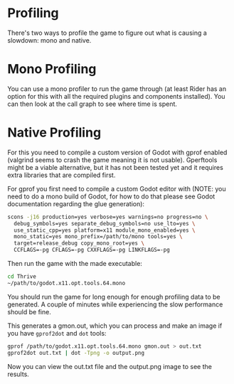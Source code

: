 Profiling
=========

There's two ways to profile the game to figure out what is causing
a slowdown: mono and native.

Mono Profiling
==============

You can use a mono profiler to run the game through (at least Rider
has an option for this with all the required plugins and components
installed). You can then look at the call graph to see where time is
spent.

Native Profiling
================

For this you need to compile a custom version of Godot with gprof
enabled (valgrind seems to crash the game meaning it is not
usable). Gperftools might be a viable alternative, but it has not been
tested yet and it requires extra libraries that are compiled first.

For gprof you first need to compile a custom Godot editor with (NOTE:
you need to do a mono build of Godot, for how to do that please see
Godot documentation regarding the glue generation):
```sh
scons -j16 production=yes verbose=yes warnings=no progress=no \
  debug_symbols=yes separate_debug_symbols=no use_lto=yes \
  use_static_cpp=yes platform=x11 module_mono_enabled=yes \
  mono_static=yes mono_prefix=/path/to/mono tools=yes \
  target=release_debug copy_mono_root=yes \
  CCFLAGS=-pg CFLAGS=-pg CXXFLAGS=-pg LINKFLAGS=-pg
```

Then run the game with the made executable:
```sh
cd Thrive
~/path/to/godot.x11.opt.tools.64.mono
```

You should run the game for long enough for enough profiling data to
be generated. A couple of minutes while experiencing the slow
performance should be fine.

This generates a gmon.out, which you can process and make an image if
you have `gprof2dot` and `dot` tools:
```sh
gprof /path/to/godot.x11.opt.tools.64.mono gmon.out > out.txt
gprof2dot out.txt | dot -Tpng -o output.png
```

Now you can view the out.txt file and the output.png image to see the
results.


